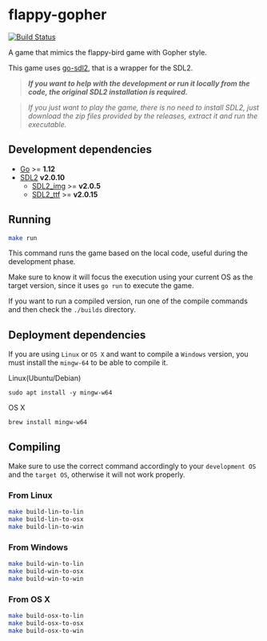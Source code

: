 # flappy-gopher

[![Build Status](https://img.shields.io/travis/tclemos/flappy-gopher/master.svg?style=flat-square)](https://travis-ci.org/tclemos/flappy-gopher)

A game that mimics the flappy-bird game with Gopher style.

This game uses [go-sdl2](https://github.com/veandco/go-sdl2), that is a wrapper for the SDL2. 

> **_If you want to help with the development or run it locally from the code, the original SDL2 installation is required._**

> _If you just want to play the game, there is no need to install SDL2, just download the zip files provided by the releases, extract it and run the executable._

## Development dependencies

- [Go](https://golang.org/dl/) >= **1.12**
- [SDL2](https://www.libsdl.org/download-2.0.php)  **v2.0.10**
  - [SDL2_img](http://www.libsdl.org/projects/SDL_image/) >= **v2.0.5**
  - [SDL2_ttf](http://www.libsdl.org/projects/SDL_ttf/) >= **v2.0.15**

## Running

``` bash
make run
```
This command runs the game based on the local code, useful during the development phase.

Make sure to know it will focus the execution using your current OS as the target version, since it uses `go run` to execute the game.

If you want to run a compiled version, run one of the compile commands and then check the `./builds` directory.

## Deployment dependencies

If you are using `Linux` or `OS X` and want to compile a `Windows` version, you must install the `mingw-64` to be able to compile it.

Linux(Ubuntu/Debian)
```
sudo apt install -y mingw-w64
```

OS X
```
brew install mingw-w64
```

## Compiling
Make sure to use the correct command accordingly to your `development OS` and the `target OS`, otherwise it will not work properly.

### From Linux
``` bash
make build-lin-to-lin
make build-lin-to-osx
make build-lin-to-win
```

### From Windows
``` bash
make build-win-to-lin
make build-win-to-osx
make build-win-to-win
```

### From OS X
``` bash
make build-osx-to-lin
make build-osx-to-osx
make build-osx-to-win
```


